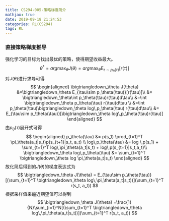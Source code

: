 ```yaml
---
title: CS294-005-策略梯度简介
mathjax: true
date: 2019-09-18 21:24:53
categories: RL(CS294)
tags: RL
---
```


### 直接策略梯度推导

强化学习的目标为找出最优的策略，使得期望收益最大。
$$
\theta^* = arg\max_\theta J(\theta) = arg \max_\theta E_{\tau\sim p_\theta(\tau)}[r(\tau)]
$$
对$J(\theta)$进行求导可得
$$
\begin{aligned}
\bigtriangledown_\theta J(\theta) &=\bigtriangledown_\theta  E_{\tau\sim p_\theta(\tau)}[r(\tau)]\\
&= \bigtriangledown_\theta\int p_\theta(\tau)r(\tau)d\tau\\
&=\int \bigtriangledown_\theta p_\theta(\tau) r(\tau)d\tau \\
&=\int p_\theta(\tau)\bigtriangledown_\theta log\,p_\theta(\tau) r(\tau)d\tau\\
&= E_{\tau\sim p_\theta(\tau)}[\bigtriangledown_\theta log\,p_\theta(\tau)r(\tau)]
\end{aligned}
$$
由$p_\theta(\tau)$展开式可得
$$
\begin{aligned}
p_\theta(\tau) &= p(s_1) \prod_{t=1}^T \pi_\theta(a_t|s_t)p(s_{t+1}|s_t, a_t) \\
log\,p_\theta(\tau) &= log \,p(s_1) + \sum_{t=1}^T log\,\pi_\theta(a_t|s_t) + log\,p(s_{t+1}|s_t,a_t)\\
\bigtriangledown_\theta log\,p_\theta(\tau) &=  \sum_{t=1}^T \bigtriangledown_\theta log \pi_\theta(a_t|s_t)
\end{aligned}
$$
故化简后得到的$J(\theta)$的梯度表达式为
$$
\bigtriangledown_\theta J(\theta) = E_{\tau\sim p_\theta(\tau)}[(\sum_{t=1}^T \bigtriangledown_\theta log\,\pi_\theta(a_t|s_t))](\sum_{t=1}^T r(s_t, a_t))
$$
根据采样值来逼近期望值可以得到
$$
\bigtriangledown_\theta J(\theta) =\frac{1}{N}\sum_{i=1}^N[(\sum_{t=1}^T \bigtriangledown_\theta log\,\pi_\theta(a_t|s_t))](\sum_{t=1}^T r(s_t, a_t))
$$
